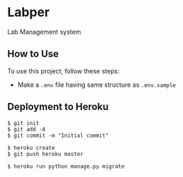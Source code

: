 # Labper

Lab Management system

## How to Use

To use this project, follow these steps:

- Make a `.env` file having same structure as `.env.sample`

## Deployment to Heroku

    $ git init
    $ git add -A
    $ git commit -m "Initial commit"

    $ heroku create
    $ git push heroku master

    $ heroku run python manage.py migrate

